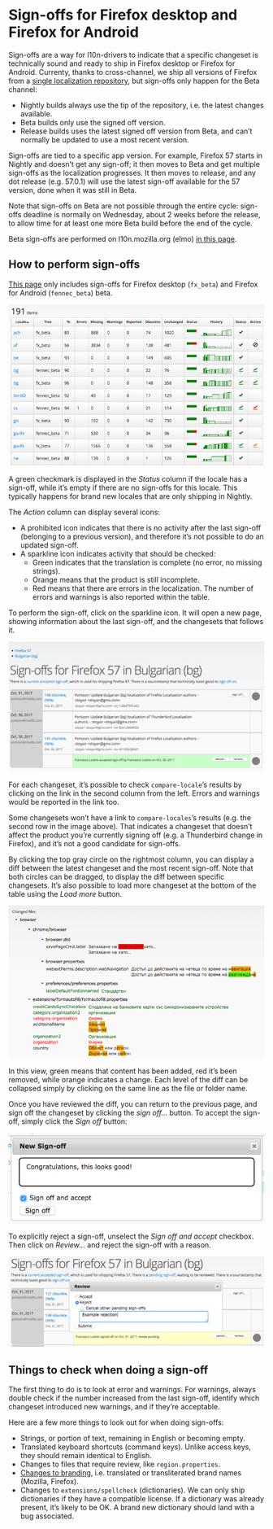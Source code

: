 # Sign-offs for Firefox desktop and Firefox for Android

<!-- toc -->

Sign-offs are a way for l10n-drivers to indicate that a specific changeset is technically sound and ready to ship in Firefox desktop or Firefox for Android. Currenty, thanks to cross-channel, we ship all versions of Firefox from a [single localization repository](https://hg.mozilla.org/l10n-central/), but sign-offs only happen for the Beta channel:
* Nightly builds always use the tip of the repository, i.e. the latest changes available.
* Beta builds only use the signed off version.
* Release builds uses the latest signed off version from Beta, and can’t normally be updated to use a most recent version.

Sign-offs are tied to a specific app version. For example, Firefox 57 starts in Nightly and doesn’t get any sign-off; it then moves to Beta and get multiple sign-offs as the localization progresses. It then moves to release, and any dot release (e.g. 57.0.1) will use the latest sign-off available for the 57 version, done when it was still in Beta.

Note that sign-offs on Beta are not possible through the entire cycle: sign-offs deadline is normally on Wednesday, about 2 weeks before the release, to allow time for at least one more Beta build before the end of the cycle.

Beta sign-offs are performed on l10n.mozilla.org (elmo) [in this page](https://l10n.mozilla.org/shipping/dashboard?tree=fennec_beta&tree=fx_beta).

## How to perform sign-offs

[This page](https://l10n.mozilla.org/shipping/dashboard?tree=fennec_beta&tree=fx_beta) only includes sign-offs for Firefox desktop (`fx_beta`) and Firefox for Android (`fennec_beta`) beta.

![Sign-offs table repository](/assets/images/signoffs/signoffs_table.png)

A green checkmark is displayed in the *Status* column if the locale has a sign-off, while it’s empty if there are no sign-offs for this locale. This typically happens for brand new locales that are only shipping in Nightly.

The *Action* column can display several icons:
* A prohibited icon indicates that there is no activity after the last sign-off (belonging to a previous version), and therefore it’s not possible to do an updated sign-off.
* A sparkline icon indicates activity that should be checked:
    * Green indicates that the translation is complete (no error, no missing strings).
    * Orange means that the product is still incomplete.
    * Red means that there are errors in the localization. The number of errors and warnings is also reported within the table.

To perform the sign-off, click on the sparkline icon. It will open a new page, showing information about the last sign-off, and the changesets that follows it.

![List of changesets](/assets/images/signoffs/changesets_table.png)

For each changeset, it’s possible to check `compare-locale`’s results by clicking on the link in the second column from the left. Errors and warnings would be reported in the link too.

Some changesets won’t have a link to `compare-locales`’s results (e.g. the second row in the image above). That indicates a changeset that doesn’t affect the product you’re currently signing off (e.g. a Thunderbird change in Firefox), and it’s not a good candidate for sign-offs.

By clicking the top gray circle on the rightmost column, you can display a diff between the latest changeset and the most recent sign-off. Note that both circles can be dragged, to display the diff between specific changesets. It’s also possible to load more changeset at the bottom of the table using the *Load more* button.

![Diff view](/assets/images/signoffs/diff_view.png)

In this view, green means that content has been added, red it’s been removed, while orange indicates a change. Each level of the diff can be collapsed simply by clicking on the same line as the file or folder name.

Once you have reviewed the diff, you can return to the previous page, and sign off the changeset by clicking the *sign off…* button. To accept the sign-off, simply click the *Sign off* button:

![Requesting and accepting a sign-off](/assets/images/signoffs/accept_signoff.png)

To explicitly reject a sign-off, unselect the *Sign off and accept* checkbox. Then click on *Review…* and reject the sign-off with a reason.

![Rejecting a sign-off](/assets/images/signoffs/reject_signoff.png)

## Things to check when doing a sign-off

The first thing to do is to look at error and warnings. For warnings, always double check if the number increased from the last sign-off, identify which changeset introduced new warnings, and if they’re acceptable.

Here are a few more things to look out for when doing sign-offs:
* Strings, or portion of text, remaining in English or becoming empty.
* Translated keyboard shortcuts (command keys). Unlike access keys, they should remain identical to English.
* Changes to files that require review, like `region.properties`.
* [Changes to branding](https://www.mozilla.org/en-US/styleguide/communications/translation/), i.e. translated or transliterated brand names (Mozilla, Firefox).
* Changes to `extensions/spellcheck` (dictionaries). We can only ship dictionaries if they have a compatible license. If a dictionary was already present, it’s likely to be OK. A brand new dictionary should land with a bug associated.
